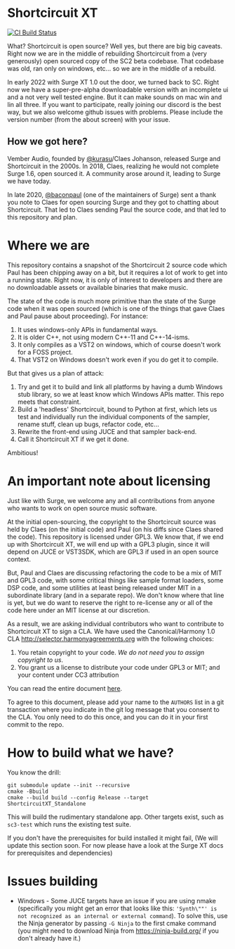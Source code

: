 # Shortcircuit XT

[![CI Build Status](https://dev.azure.com/surge-synthesizer/surge/_apis/build/status/surge-synthesizer.shortcircuit-xt?branchName=main)](https://dev.azure.com/surge-synthesizer/shortcircuit-xt/_build/latest?definitionId=2&branchName=main)

What? Shortcircuit is open source? Well yes, but there are big big caveats. Right now we are in the middle of rebuilding
Shortcircuit from a (very generously) open sourced copy of the SC2 beta codebase. That codebase was old, ran only on
windows, etc... so we are in the middle of a rebuild.

In early 2022 with Surge XT 1.0 out the door, we turned back to SC. Right now we have a super-pre-alpha downloadable
version with an incomplete ui and a not very well tested engine. But it can make sounds on mac win and lin all three. If
you want to participate, really joining our discord is the best way, but we also welcome github issues with problems.
Please include the version number (from the about screen) with your issue.

## How we got here?

Vember Audio, founded by [@kurasu](https://github.com/kurasu)/Claes Johanson, released Surge and Shortcircuit in the
2000s. In 2018, Claes, realizing he would not complete Surge 1.6, open sourced it. A community arose around it, leading
to Surge we have today.

In late 2020, [@baconpaul](https://github.com/baconpaul) (one of the maintainers of Surge) sent a thank you note to
Claes for open sourcing Surge and they got to chatting about Shortcircuit. That led to Claes sending Paul the source
code, and that led to this repository and plan.

# Where we are

This repository contains a snapshot of the Shortcircuit 2 source code which Paul has been chipping away on a bit, but it
requires a lot of work to get into a running state. Right now, it is only of interest to developers and there are no
downloadable assets or available binaries that make music.

The state of the code is much more primitive than the state of the Surge code when it was open sourced (which is one of
the things that gave Claes and Paul pause about proceeding). For instance:

1. It uses windows-only APIs in fundamental ways.
2. It is older C++, not using modern C++-11 and C++-14-isms.
3. It only compiles as a VST2 on windows, which of course doesn't work for a FOSS project.
4. That VST2 on Windows doesn't work even if you do get it to compile.

But that gives us a plan of attack:

1. Try and get it to build and link all platforms by having a dumb Windows stub library, so we at least know which
   Windows APIs matter. This repo meets that constraint.
2. Build a 'headless' Shortcircuit, bound to Python at first, which lets us test and individually run the individual
   components of the sampler, rename stuff, clean up bugs, refactor code, etc...
3. Rewrite the front-end using JUCE and that sampler back-end.
4. Call it Shortcircuit XT if we get it done.

Ambitious!

# An important note about licensing

Just like with Surge, we welcome any and all contributions from anyone who wants to work on open source music software.

At the initial open-sourcing, the copyright to the Shortcircuit source was held by Claes (on the initial code) and
Paul (on his diffs since Claes shared the code). This repository is licensed under GPL3. We know that, if we end up with
Shortcircuit XT, we will end up with a GPL3 plugin, since it will depend on JUCE or VST3SDK, which are GPL3 if used in
an open source context.

But, Paul and Claes are discussing refactoring the code to be a mix of MIT and GPL3 code, with some critical things like
sample format loaders, some DSP code, and some utilities at least being released under MIT in a subordinate library (and
in a separate repo). We don't know where that line is yet, but we do want to reserve the right to re-license any or all
of the code here under an MIT license at our discretion.

As a result, we are asking individual contributors who want to contribute to Shortcircuit XT to sign a CLA. We have used
the Canonical/Harmony 1.0 CLA http://selector.harmonyagreements.org with the following choices:

1. You retain copyright to your code. *We do not need you to assign copyright to us*.
2. You grant us a license to distribute your code under GPL3 or MIT; and your content under CC3 attribution

You can read the entire document [here](doc/ShortcircuitXT-Individual-CLA.pdf).

To agree to this document, please add your name to the `AUTHORS` list in a git transaction where you indicate in the git
log message that you consent to the CLA. You only need to do this once, and you can do it in your first commit to the
repo.

# How to build what we have?

You know the drill:

```
git submodule update --init --recursive
cmake -Bbuild
cmake --build build --config Release --target ShortcircuitXT_Standalone
```

This will build the rudimentary standalone app. Other targets exist, such as `sc3-test`
which runs the existing test suite.

If you don't have the prerequisites for build installed it might fail,
(We will update this section soon. For now please have a look at the Surge XT docs for
prerequisites and dependencies)

# Issues building

* Windows - Some JUCE targets have an issue if you are using nmake (specifically you might get an error that looks like
  this: `'Synth\""' is not recognized as an internal or external command`). To solve this, use the Ninja generator by
  passing `-G Ninja` to the first cmake command (you might need to download Ninja from
  https://ninja-build.org/ if you don't already have it.)

